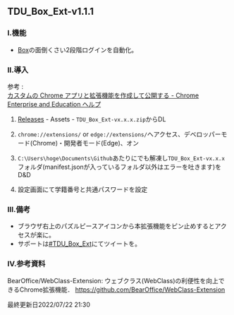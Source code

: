 ## TDU_Box_Ext-v1.1.1

### Ⅰ.機能
- [Box](https://tdu.account.box.com/login/)の面倒くさい2段階ログインを自動化。

### Ⅱ.導入

参考 : <br>[カスタムの Chrome アプリと拡張機能を作成して公開する - Chrome Enterprise and Education ヘルプ](https://support.google.com/chrome/a/answer/2714278?hl=ja)

1. [Releases](https://github.com/Kokim-electronics/TDU_Box_Ext/releases) - Assets - `TDU_Box_Ext-vx.x.x.zip`からDL
3. `chrome://extensions/` or `edge://extensions/`へアクセス、デベロッパーモード(Chrome)・開発者モード(Edge)、オン

4. `C:\Users\hoge\Documents\Github`あたりにでも解凍し`TDU_Box_Ext-vx.x.x`フォルダ(manifest.jsonが入っているフォルダ以外はエラーを吐きます)をD&D

5. 設定画面にて学籍番号と共通パスワードを設定

### Ⅲ.備考
- ブラウザ右上のパズルピースアイコンから本拡張機能をピン止めするとアクセスが楽に。
- サポートは[#TDU_Box_Ext](https://twitter.com/search?q=%23TDU_Box_Ext)にてツイートを。

### Ⅳ.参考資料
BearOffice/WebClass-Extension: ウェブクラス(WebClass)の利便性を向上できるChrome拡張機能． https://github.com/BearOffice/WebClass-Extension 

最終更新日2022/07/22 21:30